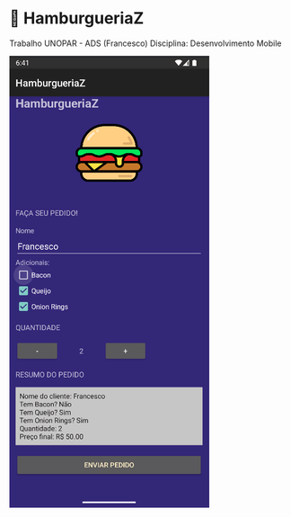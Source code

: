# 🍔 HamburgueriaZ

Trabalho UNOPAR - ADS (Francesco)
Disciplina: Desenvolvimento Mobile

![Hamburguer](https://github.com/Tiiesco/hamburgueriaz/blob/main/app/src/main/res/drawable/screenshot.png?raw=true)
